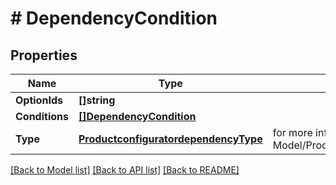 # # DependencyCondition


## Properties 


Name | Type | Description | Notes
------------ | ------------- | ------------- | -------------
**OptionIds**| **[]string** |   | [optional]
**Conditions**| [**[]DependencyCondition**](DependencyCondition.md) |   | [optional]
**Type**| [**ProductconfiguratordependencyType**](ProductconfiguratordependencyType.md) |  for more information please, see Model/ProductconfiguratordependencyType.php  | [optional] [default to PRODUCTCONFIGURATORDEPENDENCYTYPE_UNKNOWN]


[[Back to Model list]](../../README.md#models) [[Back to API list]](../../README.md#endpoints) [[Back to README]](../../README.md)

